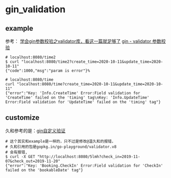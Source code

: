 # gin_validation

## example

参考：
[学会gin参数校验之validator库，看这一篇就足够了](https://blog.csdn.net/qq_39397165/article/details/108173108)
[gin - validator 参数校验](https://studygolang.com/articles/28368)
```shell script
# localhost:8080/time2
$ curl "localhost:8080/time2?create_time=2020-10-11&update_time=2020-10-11"        
{"code":1000,"msg":"param is error"}%   

# localhost:8080/time
curl "localhost:8080/time?create_time=2020-10-11&update_time=2020-10-11" 
{"error":"Key: 'Info.CreateTime' Error:Field validation for 'CreateTime' failed on the 'timing' tag\nKey: 'Info.UpdateTime' Error:Field validation for 'UpdateTime' failed on the 'timing' tag"}
```

## customize
久和参考的是：[gin自定义验证](http://www.topgoer.com/gin%E6%A1%86%E6%9E%B6/%E5%8F%82%E6%95%B0%E9%AA%8C%E8%AF%81/%E8%87%AA%E5%AE%9A%E4%B9%89%E9%AA%8C%E8%AF%81.html)
```shell script
# 这个其实和example是一样的，只不过是修改@温久和的报错，
# 久和引用的包是gopkg.in/go-playground/validator.v8
# 会有报错,
$ curl -X GET "http://localhost:8080/5lmh?check_in=2019-11-07&check_out=2019-11-20"
{"error":"Key: 'Booking.CheckIn' Error:Field validation for 'CheckIn' failed on the 'bookableDate' tag"}
```





